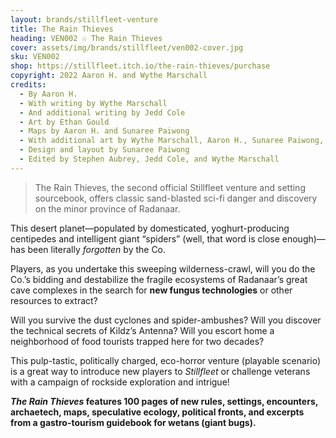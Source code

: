 ```yaml
---
layout: brands/stillfleet-venture
title: The Rain Thieves
heading: VEN002 ☉ The Rain Thieves
cover: assets/img/brands/stillfleet/ven002-cover.jpg
sku: VEN002
shop: https://stillfleet.itch.io/the-rain-thieves/purchase
copyright: 2022 Aaron H. and Wythe Marschall
credits:
  - By Aaron H.
  - With writing by Wythe Marschall
  - And additional writing by Jedd Cole
  - Art by Ethan Gould
  - Maps by Aaron H. and Sunaree Paiwong 
  - With additional art by Wythe Marschall, Aaron H., Sunaree Paiwong, and Amanda Lee Franck
  - Design and layout by Sunaree Paiwong
  - Edited by Stephen Aubrey, Jedd Cole, and Wythe Marschall 
---
```


> The Rain Thieves, the second official Stillfleet venture and setting sourcebook, offers classic sand-blasted sci-fi danger and discovery on the minor province of Radanaar.

This desert planet—populated by domesticated, yoghurt-producing centipedes and intelligent giant “spiders” (well, that word is close enough)—has been literally *forgotten* by the Co.

Players, as you undertake this sweeping wilderness-crawl, will you do the Co.’s bidding and destabilize the fragile ecosystems of Radanaar’s great cave complexes in the search for **new fungus technologies** or other resources to extract?

Will you survive the dust cyclones and spider-ambushes? Will you discover the technical secrets of Kildz’s Antenna? Will you escort home a neighborhood of food tourists trapped here for two decades?

This pulp-tastic, politically charged, eco-horror venture (playable scenario) is a great way to introduce new players to *Stillfleet* or challenge veterans with a campaign of rockside exploration and intrigue!

***The Rain Thieves* features 100 pages of new rules, settings, encounters, archaetech, maps, speculative ecology, political fronts, and excerpts from a gastro-tourism guidebook for wetans (giant bugs).**